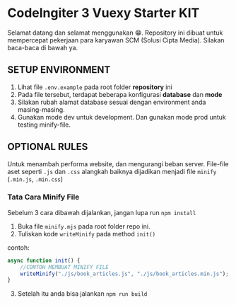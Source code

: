 # CodeIngiter 3 Vuexy Starter KIT

Selamat datang dan selamat menggunakan 😁. Repository ini dibuat untuk mempercepat pekerjaan para karyawan SCM (Solusi Cipta Media). Silakan baca-baca di bawah ya.

## SETUP ENVIRONMENT

1. Lihat file `.env.example` pada root folder **repository** ini
2. Pada file tersebut, terdapat beberapa konfigurasi **database** dan **mode**
3. Silakan rubah alamat database sesuai dengan environment anda masing-masing.
4. Gunakan mode dev untuk development. Dan gunakan mode prod untuk testing minify-file.

## OPTIONAL RULES

Untuk menambah performa website, dan mengurangi beban server. File-file aset seperti `.js` dan `.css` alangkah baiknya dijadikan menjadi file `minify` (`.min.js`, `.min.css`)

### Tata Cara Minify File

Sebelum 3 cara dibawah dijalankan, jangan lupa run `npm install`

1. Buka file `minify.mjs` pada root folder repo ini.
2. Tuliskan kode `writeMinify` pada method `init()`

contoh:

```javascript
async function init() {
	//CONTOH MEMBUAT MINIFY FILE
	writeMinify("./js/book_articles.js", "./js/book_articles.min.js");
}
```

3. Setelah itu anda bisa jalankan `npm run build`
